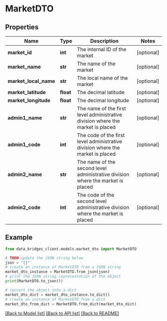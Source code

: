 # MarketDTO


## Properties

Name | Type | Description | Notes
------------ | ------------- | ------------- | -------------
**market_id** | **int** | The internal ID of the market | [optional] 
**market_name** | **str** | The name of the market | [optional] 
**market_local_name** | **str** | The local name of the market | [optional] 
**market_latitude** | **float** | The decimal latitude | [optional] 
**market_longitude** | **float** | The decimal longitude | [optional] 
**admin1_name** | **str** | The name of the first level administrative division where the market is placed | [optional] 
**admin1_code** | **int** | The code of the first level administrative division where the market is placed | [optional] 
**admin2_name** | **str** | The name of the second level administrative division where the market is placed | [optional] 
**admin2_code** | **int** | The code of the second level administrative division where the market is placed | [optional] 

## Example

```python
from data_bridges_client.models.market_dto import MarketDTO

# TODO update the JSON string below
json = "{}"
# create an instance of MarketDTO from a JSON string
market_dto_instance = MarketDTO.from_json(json)
# print the JSON string representation of the object
print(MarketDTO.to_json())

# convert the object into a dict
market_dto_dict = market_dto_instance.to_dict()
# create an instance of MarketDTO from a dict
market_dto_from_dict = MarketDTO.from_dict(market_dto_dict)
```
[[Back to Model list]](../README.md#documentation-for-models) [[Back to API list]](../README.md#documentation-for-api-endpoints) [[Back to README]](../README.md)


